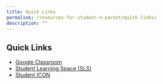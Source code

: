 ```yaml
---
title: Quick Links
permalink: /resources-for-student-n-parent/quick-links/
description: ""
---
```

Quick Links
-----------

*   [Google Classroom](https://classroom.google.com/)
*   [Student Learning Space (SLS)](https://vle.learning.moe.edu.sg/login)
*   [Student ICON](https://workspace.google.com/dashboard)